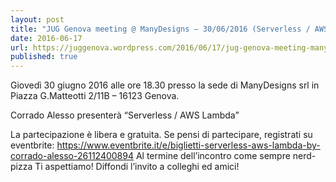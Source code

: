 ```yaml
---
layout: post
title: "JUG Genova meeting @ ManyDesigns – 30/06/2016 (Serverless / AWS Lambda By Corrado Alesso)"
date: 2016-06-17
url: https://juggenova.wordpress.com/2016/06/17/jug-genova-meeting-manydesigns-30062016-serverless-aws-lambda-by-corrado-alesso/
published: true 
---
```


Giovedì 30 giugno 2016 alle ore 18.30 presso la sede di ManyDesigns srl in Piazza G.Matteotti 2/11B – 16123 Genova. 

Corrado Alesso presenterà “Serverless / AWS Lambda” 

La partecipazione è libera e gratuita. Se pensi di partecipare, registrati su eventbrite: https://www.eventbrite.it/e/biglietti-serverless-aws-lambda-by-corrado-alesso-26112400894 Al termine dell’incontro come sempre nerd-pizza Ti aspettiamo! Diffondi l’invito a colleghi ed amici! 